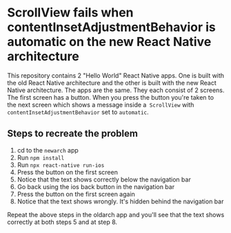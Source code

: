 # ScrollView fails when contentInsetAdjustmentBehavior is automatic on the new React Native architecture
This repository contains 2 "Hello World" React Native apps. One is built with the old React Native architecture and the other is built with the new React Native architecture. The apps are the same. They each consist of 2 screens. The first screen has a button. When you press the button you're taken to the next screen which shows a message inside a` ScrollView` with `contentInsetAdjustmentBehavior` set to `automatic`.

## Steps to recreate the problem
1. cd to the `newarch` app
2. Run `npm install`
3. Run `npx react-native run-ios`
4. Press the button on the first screen
5. Notice that the text shows correctly below the navigation bar
6. Go back using the ios back button in the navigation bar
7. Press the button on the first screen again
8. Notice that the text shows wrongly. It's hidden behind the navigation bar

Repeat the above steps in the oldarch app and you'll see that the text shows correctly at both steps 5 and at step 8.
